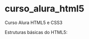 # curso_alura_html5
Curso Alura HTML5  e CSS3

Estruturas básicas do HTML5:
   <html>
   <head>
   <body>
   <title>
   <h1>
   <p>
   <em>
   <strong>

Customização com CSS3:
	Style:
	   font-size;
	   text-align;
	   color;
	   background;